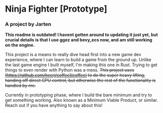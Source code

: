 # Ninja Fighter [Prototype]
### A project by Jarten

**This readme is outdated! I havent gotten around to updating it just yet, but crucial details is that I use ggez and bevy_ecs now, and am still working on the engine.**

This project is a means to really dive head first into a new game dev experience, where I can learn to build a game from the ground up.
Unlike the last game engine I built myself, I'm making this one in Rust. Trying to get things to even render with Python was a mess.
~~This project uses [https://github.com/hecrj/coffee](coffee) to do the super heavy lifting, handing off direct GPU control, but otherwise the rest of the functionality is handled by me.~~

Currently in prototyping phase, where I build the bare minimum and try to get something working. Also known as a Minimum Viable Product, or similar. 
Reach out if you have anything to say about this!
